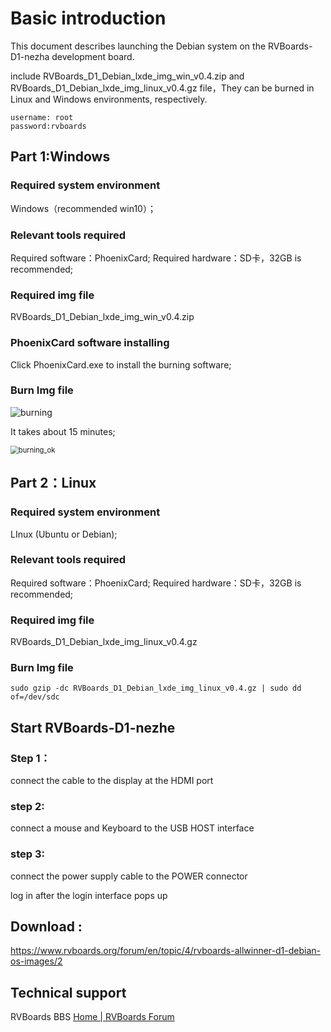 # Basic introduction

This document describes launching the Debian system on the RVBoards-D1-nezha development board.

include RVBoards_D1_Debian_lxde_img_win_v0.4.zip and RVBoards_D1_Debian_lxde_img_linux_v0.4.gz file，They can be burned in Linux and Windows environments, respectively.

```
username: root
password:rvboards
```
## Part 1:Windows

### Required system environment

Windows（recommended win10）；

### Relevant tools required

Required software：PhoenixCard;
Required hardware：SD卡，32GB is recommended;

### Required img file

RVBoards_D1_Debian_lxde_img_win_v0.4.zip

### PhoenixCard software installing 

Click PhoenixCard.exe to install the burning software;

### Burn Img file

![burning](G:\micro_programing\D1\img\burning.png)

It takes about 15 minutes;

<img src="G:\micro_programing\D1\img\burning_ok.png" alt="burning_ok" style="zoom:80%;" />

## Part 2：Linux

### Required system environment

LInux (Ubuntu or Debian);

### Relevant tools required

Required software：PhoenixCard;
Required hardware：SD卡，32GB is recommended;

### Required img file

RVBoards_D1_Debian_lxde_img_linux_v0.4.gz

### Burn Img file

```
sudo gzip -dc RVBoards_D1_Debian_lxde_img_linux_v0.4.gz | sudo dd of=/dev/sdc
```

## Start RVBoards-D1-nezhe

### Step 1：

connect the cable to the display at the HDMI port

### step 2:

connect a mouse and Keyboard to the USB HOST interface

### step 3:

connect the power supply cable to the POWER connector 

log in after the login interface pops up

## Download :

https://www.rvboards.org/forum/en/topic/4/rvboards-allwinner-d1-debian-os-images/2

## Technical support

RVBoards BBS [Home | RVBoards Forum](https://www.rvboards.org/forum/en/)



